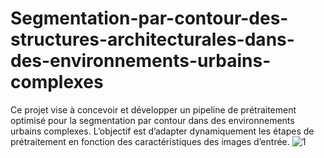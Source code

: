 # Segmentation-par-contour-des-structures-architecturales-dans-des-environnements-urbains-complexes
Ce projet vise à concevoir et développer un pipeline de prétraitement optimisé pour la segmentation par  contour dans des environnements urbains complexes. L’objectif est d’adapter dynamiquement les étapes de  prétraitement en fonction des caractéristiques des images d’entrée.
![1](https://github.com/user-attachments/assets/d5b411a8-ad71-428f-b84c-4192333360ef)
